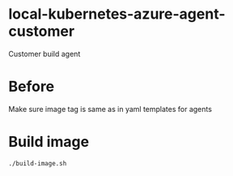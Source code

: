 # local-kubernetes-azure-agent-customer
Customer build agent

# Before
Make sure image tag is same as in yaml templates for agents

# Build image
```sh
./build-image.sh
```